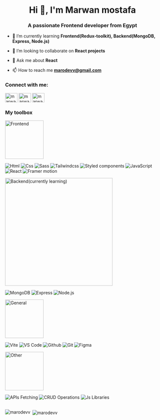 <h1 align="center">Hi 👋, I'm Marwan mostafa</h1>
<h3 align="center">A passionate Frontend developer from Egypt</h3>

- 🌱 I’m currently learning **Frontend(Redux-toolkit), Backend(MongoDB, Express, Node.js)**

- 👯 I’m looking to collaborate on **React projects**

- 💬 Ask me about **React**

- 📫 How to reach me **marodevv@gmail.com**

<h3 align="left">Connect with me:</h3>
<p align="left">    
<a href="https://linkedin.com/in/marwan-mostafa-4ba111210" target="blank"><img align="center" src="https://raw.githubusercontent.com/rahuldkjain/github-profile-readme-generator/master/src/images/icons/Social/linked-in-alt.svg" alt="marwan-mostafa-4ba111210" height="30" width="40" /></a>
<a href="https://fb.com/marwanmostafa24" target="blank"><img align="center" src="https://raw.githubusercontent.com/rahuldkjain/github-profile-readme-generator/master/src/images/icons/Social/facebook.svg" alt="marwanmostafa24" height="30" width="40" /></a>
<a href="https://instagram.com/marwan_mostafa24" target="blank"><img align="center" src="https://raw.githubusercontent.com/rahuldkjain/github-profile-readme-generator/master/src/images/icons/Social/instagram.svg" alt="marwan_mostafa24" height="30" width="40" /></a>

<h3 align="left">My toolbox</h3>
<div>
  <p> 
     <img alt="Frontend" src="https://img.shields.io/badge/Frontend---" width="125">
  </p>
  
  <span>
     <img alt="Html" src="https://img.shields.io/badge/Html--white">
  </span>
  
  <span>
     <img alt="Css" src="https://img.shields.io/badge/Css--white">
  </span>
  
  <span>
     <img alt="Sass" src="https://img.shields.io/badge/Sass--white">
  </span>
  
  <span>
     <img alt="Tailwindcss" src="https://img.shields.io/badge/Tailwindcss--white">
  </span>
  
  <span>
     <img alt="Styled components" src="https://img.shields.io/badge/Styled components--white">
  </span>

  <span>
     <img alt="JavaScript" src="https://img.shields.io/badge/JavaScript--white">
  </span>

  <span>
     <img alt="React" src="https://img.shields.io/badge/React--white">
  </span>

  <span >
     <img alt="Framer motion" src="https://img.shields.io/badge/Framer motion--white">
  </span>

  <p>
     <img alt="Backend(currently learning)" src="https://img.shields.io/badge/Backend(currently learning)--red" width="350">
  </p>
  
  <span> 
     <img alt="MongoDB" src="https://img.shields.io/badge/MongoDB--white">
  </span>
  
  <span>
     <img alt="Express" src="https://img.shields.io/badge/Express--white">
  </span>
  
  <span>
     <img alt="Node.js" src="https://img.shields.io/badge/Node.js--white">
  </span>

  <p>
     <img alt="General" src="https://img.shields.io/badge/General--red"  width="125">
  </p>


  <span>
     <img alt="Vite" src="https://img.shields.io/badge/Vite--white">
  </span>
  
  <span>
     <img alt="VS Code" src="https://img.shields.io/badge/VS Code--white">
  </span>
  
  <span>
     <img alt="Github" src="https://img.shields.io/badge/Github--white">
  </span>
  
  <span>
     <img alt="Git" src="https://img.shields.io/badge/Git--white">
  </span>
  
  <span>
     <img alt="Figma" src="https://img.shields.io/badge/Figma--white">
  </span>

  <p>
     <img alt="Other" src="https://img.shields.io/badge/Other--red" width="125">
  </p>
  
  <span>
     <img alt="APIs Fetching" src="https://img.shields.io/badge/APIs Fetching--white">
  </span>
  
  <span>
     <img alt="CRUD Operations" src="https://img.shields.io/badge/CRUD Operations--white">
  </span>
  
  <span>
     <img alt="Js Libraries" src="https://img.shields.io/badge/Js Libraries--white">
  </span>
  
</div>

<br />

<p><img align="left" src="https://github-readme-stats.vercel.app/api/top-langs?username=marodevv&show_icons=true&locale=en&layout=compact" alt="marodevv" /></p>

<p>&nbsp;<img align="center" src="https://github-readme-stats.vercel.app/api?username=marodevv&show_icons=true&locale=en" alt="marodevv" /></p>

